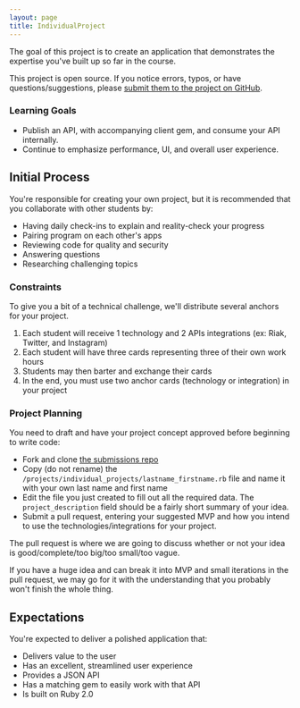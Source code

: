 ```yaml
---
layout: page
title: IndividualProject
---
```


The goal of this project is to create an application that demonstrates the expertise you've built up so far in the course.

<div class="note">
<p>This project is open source. If you notice errors, typos, or have
questions/suggestions, please <a href="https://github.com/JumpstartLab/curriculum/blob/master/source/projects/individual_project.markdown">submit them to the project on GitHub</a>.</p>
</div>

### Learning Goals

* Publish an API, with accompanying client gem, and consume your API internally.
* Continue to emphasize performance, UI, and overall user experience.

## Initial Process

You're responsible for creating your own project, but it is recommended that you collaborate with other students by:

* Having daily check-ins to explain and reality-check your progress
* Pairing program on each other's apps
* Reviewing code for quality and security
* Answering questions
* Researching challenging topics

### Constraints

To give you a bit of a technical challenge, we'll distribute several anchors for your project. 

1. Each student will receive 1 technology and 2 APIs integrations (ex: Riak, Twitter, and Instagram)
2. Each student will have three cards representing three of their own work hours
3. Students may then barter and exchange their cards
4. In the end, you must use two anchor cards (technology or integration) in your project

### Project Planning

You need to draft and have your project concept approved before beginning to write code:

* Fork and clone [the submissions repo](https://github.com/gSchool/submissions)
* Copy (do not rename) the
`/projects/individual_projects/lastname_firstname.rb` file and name it with
your own last name and first name
* Edit the file you just created to fill out all the required data. The `project_description` field should be a fairly short summary of your idea.
* Submit a pull request, entering your suggested MVP and how you intend to use the technologies/integrations for your project.

The pull request is where we are going to discuss whether or not your idea is good/complete/too big/too small/too vague.

If you have a huge idea and can break it into MVP and small iterations in the
pull request, we may go for it with the understanding that you probably won't
finish the whole thing.

## Expectations

You're expected to deliver a polished application that:

* Delivers value to the user
* Has an excellent, streamlined user experience
* Provides a JSON API
* Has a matching gem to easily work with that API
* Is built on Ruby 2.0
